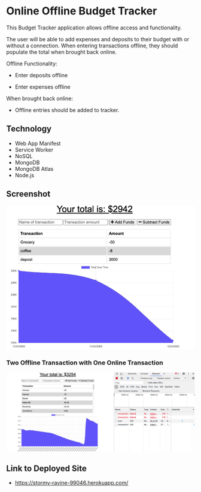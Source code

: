 # Online Offline Budget Tracker

This Budget Tracker application allows offline access and functionality.

The user will be able to add expenses and deposits to their budget with or without a connection. When entering transactions offline, they should populate the total when brought back online.

Offline Functionality:

  * Enter deposits offline

  * Enter expenses offline

When brought back online:

  * Offline entries should be added to tracker.

## Technology
* Web App Manifest
* Service Worker
* NoSQL
* MongoDB
* MongoDB Atlas
* Node.js

## Screenshot

![](images/budget.png)

### Two Offline Transaction with One Online Transaction

![](images/2offlinetransaction.png)

## Link to Deployed Site

* https://stormy-ravine-99046.herokuapp.com/